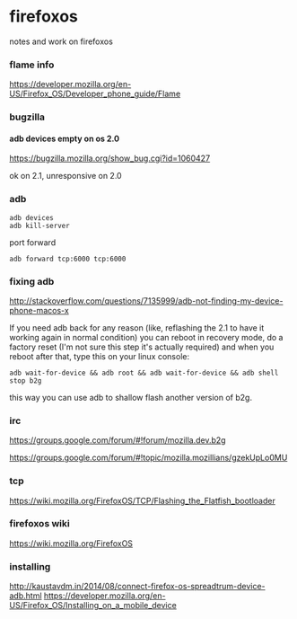 firefoxos
=========

notes and work on firefoxos

### flame info

https://developer.mozilla.org/en-US/Firefox_OS/Developer_phone_guide/Flame

### bugzilla

#### adb devices empty on os 2.0

https://bugzilla.mozilla.org/show_bug.cgi?id=1060427

ok on 2.1, unresponsive on 2.0

### adb

    adb devices
    adb kill-server

port forward

    adb forward tcp:6000 tcp:6000

### fixing adb

http://stackoverflow.com/questions/7135999/adb-not-finding-my-device-phone-macos-x

If you need adb back for
any reason (like, reflashing the 2.1 to have it working again in normal
condition) you can reboot in recovery mode, do a factory reset (I'm not sure
this step it's actually required) and when you reboot after that, type this on
your linux console:

    adb wait-for-device && adb root && adb wait-for-device && adb shell stop b2g

this way you can use adb to shallow flash another version of b2g.

### irc

https://groups.google.com/forum/#!forum/mozilla.dev.b2g

https://groups.google.com/forum/#!topic/mozilla.mozillians/gzekUpLo0MU

### tcp

https://wiki.mozilla.org/FirefoxOS/TCP/Flashing_the_Flatfish_bootloader

### firefoxos wiki

https://wiki.mozilla.org/FirefoxOS

### installing

http://kaustavdm.in/2014/08/connect-firefox-os-spreadtrum-device-adb.html
https://developer.mozilla.org/en-US/Firefox_OS/Installing_on_a_mobile_device
